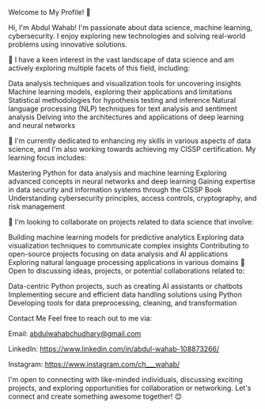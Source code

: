 Welcome to My Profile! 👋

Hi, I'm Abdul Wahab! I'm passionate about  data science, machine learning, cybersecurity. I enjoy exploring new technologies and solving real-world problems using innovative solutions.

👀 I have a keen interest in the vast landscape of data science and am actively exploring multiple facets of this field, including:

Data analysis techniques and visualization tools for uncovering insights
Machine learning models, exploring their applications and limitations
Statistical methodologies for hypothesis testing and inference
Natural language processing (NLP) techniques for text analysis and sentiment analysis
Delving into the architectures and applications of deep learning and neural networks


🌱 I'm currently dedicated to enhancing my skills in various aspects of data science, and I'm also working towards achieving my CISSP certification. My learning focus includes:

Mastering Python for data analysis and machine learning
Exploring advanced concepts in neural networks and deep learning
Gaining expertise in data security and information systems through the CISSP Book
Understanding cybersecurity principles, access controls, cryptography, and risk management


💞️ I'm looking to collaborate on projects related to data science that involve:

Building machine learning models for predictive analytics
Exploring data visualization techniques to communicate complex insights
Contributing to open-source projects focusing on data analysis and AI applications
Exploring natural language processing applications in various domains
🤝 Open to discussing ideas, projects, or potential collaborations related to:

Data-centric Python projects, such as creating AI assistants or chatbots
Implementing secure and efficient data handling solutions using Python
Developing tools for data preprocessing, cleaning, and transformation

Contact Me
Feel free to reach out to me via:

Email: abdulwahabchudhary@gmail.com

LinkedIn: https://www.linkedin.com/in/abdul-wahab-108873266/

Instagram: https://www.instagram.com/ch___wahab/

I'm open to connecting with like-minded individuals, discussing exciting projects, and exploring opportunities for collaboration or networking. Let's connect and create something awesome together! 😊

